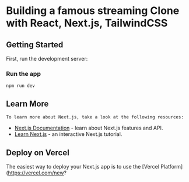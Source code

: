 # Building a famous streaming Clone with React, Next.js, TailwindCSS

## Getting Started

First, run the development server:

### Run the app
```
npm run dev
```

## Learn More

`To learn more about Next.js, take a look at the following resources:`

- [Next.js Documentation](https://nextjs.org/docs) - learn about Next.js features and API.
- [Learn Next.js](https://nextjs.org/learn) - an interactive Next.js tutorial.


## Deploy on Vercel

The easiest way to deploy your Next.js app is to use the [Vercel Platform](https://vercel.com/new?

